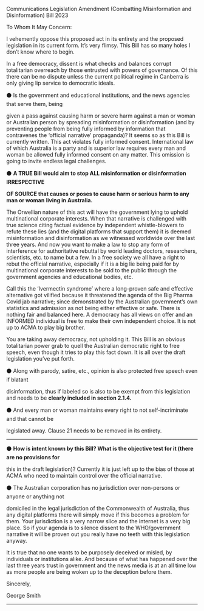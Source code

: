 Communications Legislation Amendment (Combatting Misinformation and Disinformation) Bill 2023

To Whom It May Concern:

I vehemently oppose this proposed act in its entirety and the proposed legislation in its current form.
It’s very flimsy. This Bill has so many holes I don’t know where to begin.

In a free democracy, dissent is what checks and balances corrupt totalitarian overreach by those
entrusted with powers of governance. Of this there can be no dispute unless the current political
regime in Canberra is only giving lip service to democratic ideals.

⚫ Is the government and educational institutions, and the news agencies that serve them, being

given a pass against causing harm or severe harm against a man or woman or Australian person
by spreading misinformation or disinformation (and by preventing people from being fully
informed by information that contravenes the ‘official narrative’ propaganda)? It seems so as
this Bill is currently written. This act violates fully informed consent. International law of
which Australia is a party and is superior law requires every man and woman be allowed fully
informed consent on any matter. This omission is going to invite endless legal challenges.

⚫ **A TRUE Bill would aim to stop ALL misinformation or disinformation IRRESPECTIVE**

**OF SOURCE that causes or poses to cause harm or serious harm to any man or woman**
**living in Australia.**

The Orwellian nature of this act will have the government lying to uphold multinational corporate
interests. When that narrative is challenged with true science citing factual evidence by independent
whistle-blowers to refute these lies (and the digital platforms that support them) it is deemed
misinformation and disinformation as we witnessed worldwide over the last three years. And now you
want to make a law to stop any form of interference for authoritative rebuttal by world leading doctors,
researchers, scientists, etc. to name but a few. In a free society we all have a right to rebut the official
narrative, especially if it is a big lie being paid for by multinational corporate interests to be sold to the
public through the government agencies and educational bodies, etc.

Call this the ‘Ivermectin syndrome’ where a long-proven safe and effective alternative got vilified
because it threatened the agenda of the Big Pharma Covid jab narrative; since demonstrated by the
Australian government’s own statistics and admission as not being either effective or safe. There is
nothing fair and balanced here. A democracy has all views on offer and an INFORMED individual is
free to make their own independent choice. It is not up to ACMA to play big brother.

You are taking away democracy, not upholding it. This Bill is an obvious totalitarian power grab to
quell the Australian democratic right to free speech, even though it tries to play this fact down. It is all
over the draft legislation you’ve put forth.

⚫ Along with parody, satire, etc., opinion is also protected free speech even if blatant

disinformation, thus if labeled so is also to be exempt from this legislation and needs to be
**clearly included in section 2.1.4.**

⚫ And every man or woman maintains every right to not self-incriminate and that cannot be

legislated away. Clause 21 needs to be removed in its entirety.


-----

⚫ **How is intent known by this Bill? What is the objective test for it (there are no provisions for**

this in the draft legislation)? Currently it is just left up to the bias of those at ACMA who need
to maintain control over the official narrative.

⚫ The Australian corporation has no jurisdiction over non-persons or anyone or anything not

domiciled in the legal jurisdiction of the Commonwealth of Australia, thus any digital platforms
there will simply move if this becomes a problem for them. Your jurisdiction is a very narrow
slice and the internet is a very big place. So if your agenda is to silence dissent to the
WHO/government narrative it will be proven out you really have no teeth with this legislation
anyway.

It is true that no one wants to be purposely deceived or misled, by individuals or institutions alike. And
because of what has happened over the last three years trust in government and the news media is at an
all time low as more people are being woken up to the deception before them.

Sincerely,

George Smith


-----

